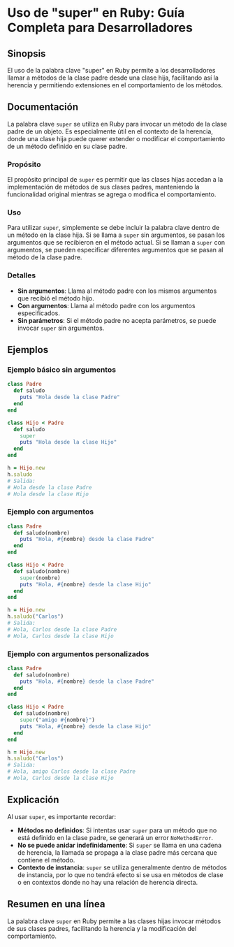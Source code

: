 <!--
Meta Description: # Uso de "super" en Ruby: Guía Completa para Desarrolladores ## Sinopsis El uso de la palabra clave "super" en Ruby permite a los desarrolladores llam...
Meta Keywords: clase, padre, super, desde, hijo
-->

# Uso de "super" en Ruby: Guía Completa para Desarrolladores

## Sinopsis
El uso de la palabra clave "super" en Ruby permite a los desarrolladores llamar a métodos de la clase padre desde una clase hija, facilitando así la herencia y permitiendo extensiones en el comportamiento de los métodos.

## Documentación
La palabra clave `super` se utiliza en Ruby para invocar un método de la clase padre de un objeto. Es especialmente útil en el contexto de la herencia, donde una clase hija puede querer extender o modificar el comportamiento de un método definido en su clase padre.

### Propósito
El propósito principal de `super` es permitir que las clases hijas accedan a la implementación de métodos de sus clases padres, manteniendo la funcionalidad original mientras se agrega o modifica el comportamiento.

### Uso
Para utilizar `super`, simplemente se debe incluir la palabra clave dentro de un método en la clase hija. Si se llama a `super` sin argumentos, se pasan los argumentos que se recibieron en el método actual. Si se llaman a `super` con argumentos, se pueden especificar diferentes argumentos que se pasan al método de la clase padre.

### Detalles
- **Sin argumentos**: Llama al método padre con los mismos argumentos que recibió el método hijo.
- **Con argumentos**: Llama al método padre con los argumentos especificados.
- **Sin parámetros**: Si el método padre no acepta parámetros, se puede invocar `super` sin argumentos.

## Ejemplos

### Ejemplo básico sin argumentos
```ruby
class Padre
  def saludo
    puts "Hola desde la clase Padre"
  end
end

class Hijo < Padre
  def saludo
    super
    puts "Hola desde la clase Hijo"
  end
end

h = Hijo.new
h.saludo
# Salida:
# Hola desde la clase Padre
# Hola desde la clase Hijo
```

### Ejemplo con argumentos
```ruby
class Padre
  def saludo(nombre)
    puts "Hola, #{nombre} desde la clase Padre"
  end
end

class Hijo < Padre
  def saludo(nombre)
    super(nombre)
    puts "Hola, #{nombre} desde la clase Hijo"
  end
end

h = Hijo.new
h.saludo("Carlos")
# Salida:
# Hola, Carlos desde la clase Padre
# Hola, Carlos desde la clase Hijo
```

### Ejemplo con argumentos personalizados
```ruby
class Padre
  def saludo(nombre)
    puts "Hola, #{nombre} desde la clase Padre"
  end
end

class Hijo < Padre
  def saludo(nombre)
    super("amigo #{nombre}")
    puts "Hola, #{nombre} desde la clase Hijo"
  end
end

h = Hijo.new
h.saludo("Carlos")
# Salida:
# Hola, amigo Carlos desde la clase Padre
# Hola, Carlos desde la clase Hijo
```

## Explicación
Al usar `super`, es importante recordar:
- **Métodos no definidos**: Si intentas usar `super` para un método que no está definido en la clase padre, se generará un error `NoMethodError`.
- **No se puede anidar indefinidamente**: Si `super` se llama en una cadena de herencia, la llamada se propaga a la clase padre más cercana que contiene el método.
- **Contexto de instancia**: `super` se utiliza generalmente dentro de métodos de instancia, por lo que no tendrá efecto si se usa en métodos de clase o en contextos donde no hay una relación de herencia directa.

## Resumen en una línea
La palabra clave `super` en Ruby permite a las clases hijas invocar métodos de sus clases padres, facilitando la herencia y la modificación del comportamiento.